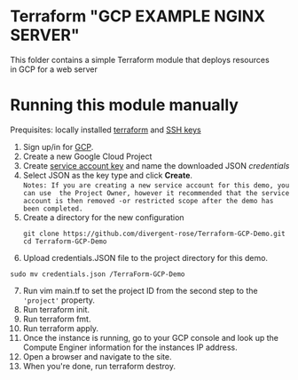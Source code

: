 # Terraform "GCP EXAMPLE NGINX SERVER"

This folder contains a simple Terraform module that deploys resources in GCP for a web server


# Running this module manually
Prequisites: locally installed [terraform](https://www.terraform.io/intro/getting-started/install.html) and [SSH keys](https://help.github.com/articles/generating-a-new-ssh-key-and-adding-it-to-the-ssh-agent/)

1. Sign up/in for [GCP](https://cloud.google.com/).
2. Create a new Google Cloud Project
3. Create [service account key](https://console.cloud.google.com/apis/credentials/serviceaccountkey) and name the downloaded JSON *credentials*
4. Select JSON as the key type and click **Create**.  
`Notes: If you are creating a new service account for this demo, you can use  the Project Owner, however it recommended that the service account is then removed -or restricted scope after the demo has been completed.`
5. Create a directory for the new configuration
    ```
    git clone https://github.com/divergent-rose/Terraform-GCP-Demo.git
    cd Terraform-GCP-Demo
    ```
6. Upload credentials.JSON file to the project directory for this demo. 
```
sudo mv credentials.json /TerraForm-GCP-Demo
```
7. Run vim main.tf to set the project ID from the second step to the `'project'` property.  
8.  Run terraform init.
9. Run terraform fmt.
10. Run terraform apply.
11. Once the instance is running, go to your GCP console and look up the Compute Enginer information for the instances IP address. 
12. Open a browser and navigate to the site. 
13. When you're done, run terraform destroy.
